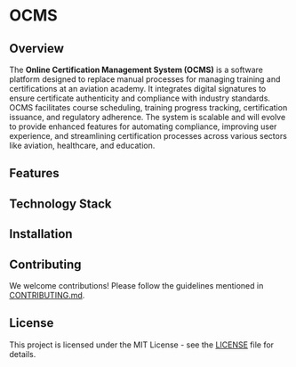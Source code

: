 # OCMS

## Overview

The **Online Certification Management System (OCMS)**  is a software platform designed to replace manual processes for managing training and certifications at an aviation academy. It integrates digital signatures to ensure certificate authenticity and compliance with industry standards. OCMS facilitates course scheduling, training progress tracking, certification issuance, and regulatory adherence. The system is scalable and will evolve to provide enhanced features for automating compliance, improving user experience, and streamlining certification processes across various sectors like aviation, healthcare, and education.

## Features


## Technology Stack


## Installation


## Contributing
We welcome contributions! Please follow the guidelines mentioned in [CONTRIBUTING.md](CONTRIBUTING.md).

## License
This project is licensed under the MIT License - see the [LICENSE](LICENSE) file for details.

